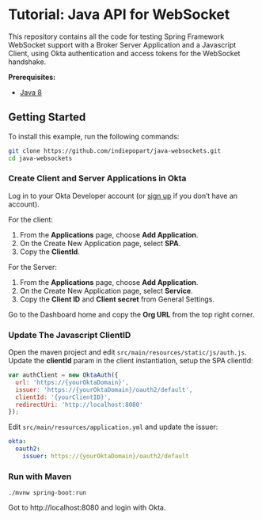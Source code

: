 # Tutorial: Java API for WebSocket

This repository contains all the code for testing Spring Framework WebSocket support with a Broker Server Application and a Javascript Client, using Okta authentication and access tokens for the WebSocket handshake.

**Prerequisites:**

- [Java 8](https://adoptopenjdk.net/)

## Getting Started

To install this example, run the following commands:
```bash
git clone https://github.com/indiepopart/java-websockets.git
cd java-websockets
```

### Create Client and Server Applications in Okta

Log in to your Okta Developer account (or [sign up](https://developer.okta.com/signup/) if you don’t have an account).

For the client:
1. From the **Applications** page, choose **Add Application**.
2. On the Create New Application page, select **SPA**.
3. Copy the **ClientId**.

For the Server:
1. From the **Applications** page, choose **Add Application**.
2. On the Create New Application page, select **Service**.
3. Copy the **Client ID** and **Client secret** from General Settings.

Go to the Dashboard home and copy the **Org URL** from the top right corner.

### Update The Javascript ClientID

Open the maven project and edit `src/main/resources/static/js/auth.js`. Update the **clientId** param in the client instantiation, setup the SPA clientId:

```Javascript
var authClient = new OktaAuth({
  url: 'https://{yourOktaDomain}',
  issuer: 'https://{yourOktaDomain}/oauth2/default',
  clientId: '{yourClientID}',
  redirectUri: 'http://localhost:8080'
});
```

Edit `src/main/resources/application.yml` and update the issuer:

```yml
okta:
  oauth2:
    issuer: https://{yourOktaDomain}/oauth2/default
```

### Run with Maven

```shell
./mvnw spring-boot:run
```

Got to http://localhost:8080 and login with Okta.
